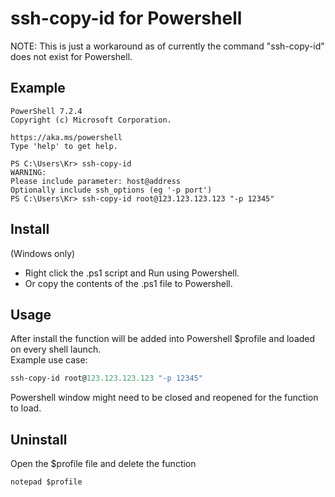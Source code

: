 # ssh-copy-id for Powershell
NOTE: This is just a workaround as of currently the command "ssh-copy-id" does not exist for Powershell.

## Example
```
PowerShell 7.2.4
Copyright (c) Microsoft Corporation.

https://aka.ms/powershell
Type 'help' to get help.

PS C:\Users\Kr> ssh-copy-id
WARNING:
Please include parameter: host@address
Optionally include ssh_options (eg '-p port')
PS C:\Users\Kr> ssh-copy-id root@123.123.123.123 "-p 12345"
```

## Install
(Windows only)  
* Right click the .ps1 script and Run using Powershell.  
* Or copy the contents of the .ps1 file to Powershell.  

## Usage
After install the function will be added into Powershell $profile and loaded on every shell launch.  
Example use case:
```Powershell
ssh-copy-id root@123.123.123.123 "-p 12345"
```

Powershell window might need to be closed and reopened for the function to load.

## Uninstall
Open the $profile file and delete the function

```
notepad $profile
```
